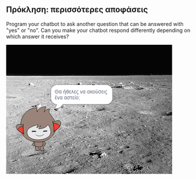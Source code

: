 ## Πρόκληση: περισσότερες αποφάσεις

Program your chatbot to ask another question that can be answered with "yes" or "no". Can you make your chatbot respond differently depending on which answer it receives?

![screenshot](images/chatbot-joke.png)